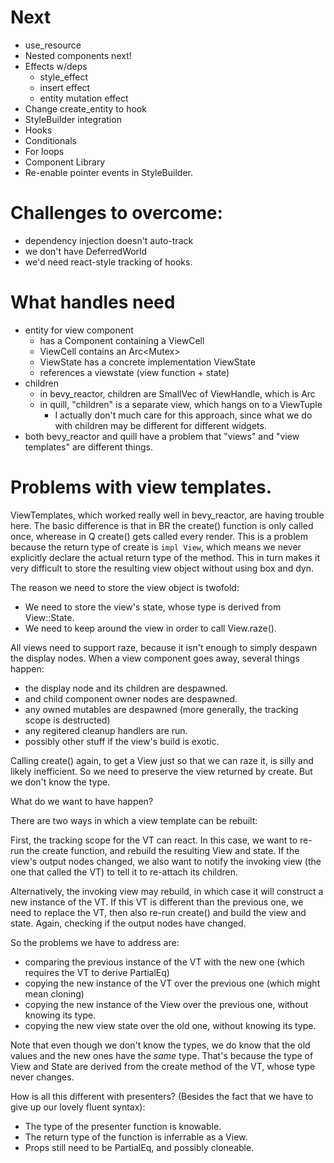 # Next

- use_resource
- Nested components next!
- Effects w/deps
  - style_effect
  - insert effect
  - entity mutation effect
- Change create_entity to hook
- StyleBuilder integration
- Hooks
- Conditionals
- For loops
- Component Library
- Re-enable pointer events in StyleBuilder.

# Challenges to overcome:

- dependency injection doesn't auto-track
- we don't have DeferredWorld
- we'd need react-style tracking of hooks.

# What handles need

- entity for view component
  - has a Component containing a ViewCell
  - ViewCell contains an Arc<Mutex<dyn AnyViewState>>
  - ViewState has a concrete implementation ViewState
  - references a viewstate (view function + state)
- children
  - in bevy_reactor, children are SmallVec of ViewHandle, which is Arc
  - in quill, "children" is a separate view, which hangs on to a ViewTuple
    - I actually don't much care for this approach, since what we do with children may be
      different for different widgets.
- both bevy_reactor and quill have a problem that "views" and "view templates" are different things.

# Problems with view templates.

ViewTemplates, which worked really well in bevy_reactor, are having trouble here. The basic
difference is that in BR the create() function is only called once, wherease in Q create() gets
called every render. This is a problem because the return type of create is `impl View`, which
means we never explicitly declare the actual return type of the method. This in turn makes it
very difficult to store the resulting view object without using box and dyn.

The reason we need to store the view object is twofold:

- We need to store the view's state, whose type is derived from View::State.
- We need to keep around the view in order to call View.raze().

All views need to support raze, because it isn't enough to simply despawn the display nodes. When
a view component goes away, several things happen:

- the display node and its children are despawned.
- and child component owner nodes are despawned.
- any owned mutables are despawned (more generally, the tracking scope is destructed)
- any regitered cleanup handlers are run.
- possibly other stuff if the view's build is exotic.

Calling create() again, to get a View just so that we can raze it, is silly and likely inefficient.
So we need to preserve the view returned by create. But we don't know the type.

What do we want to have happen?

There are two ways in which a view template can be rebuilt:

First, the tracking scope for the VT can react. In this case, we want to re-run the create function,
and rebuild the resulting View and state. If the view's output nodes changed, we also want to notify
the invoking view (the one that called the VT) to tell it to re-attach its children.

Alternatively, the invoking view may rebuild, in which case it will construct a new instance
of the VT. If this VT is different than the previous one, we need to replace the VT, then also
re-run create() and build the view and state. Again, checking if the output nodes have changed.

So the problems we have to address are:

- comparing the previous instance of the VT with the new one (which requires the VT to derive PartialEq)
- copying the new instance of the VT over the previous one (which might mean cloning)
- copying the new instance of the View over the previous one, without knowing its type.
- copying the new view state over the old one, without knowing its type.

Note that even though we don't know the types, we do know that the old values and the new ones
have the _same_ type. That's because the type of View and State are derived from the create
method of the VT, whose type never changes.

How is all this different with presenters? (Besides the fact that we have to give up our
lovely fluent syntax):

- The type of the presenter function is knowable.
- The return type of the function is inferrable as a View.
- Props still need to be PartialEq, and possibly cloneable.
